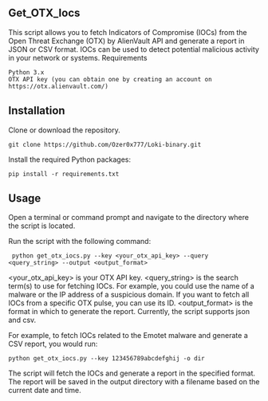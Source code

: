





## Get_OTX_Iocs 

This script allows you to fetch Indicators of Compromise (IOCs) from the Open Threat Exchange (OTX) by AlienVault API and generate a report in JSON or CSV format. IOCs can be used to detect potential malicious activity in your network or systems.
Requirements

    Python 3.x
    OTX API key (you can obtain one by creating an account on https://otx.alienvault.com/)

## Installation

  Clone or download the repository.
  
    git clone https://github.com/Ozer0x777/Loki-binary.git
   
  Install the required Python packages:


    pip install -r requirements.txt
    

## Usage

  Open a terminal or command prompt and navigate to the directory where the script is located.

  Run the script with the following command:

     python get_otx_iocs.py --key <your_otx_api_key> --query <query_string> --output <output_format>



  <your_otx_api_key> is your OTX API key.
  <query_string> is the search term(s) to use for fetching IOCs. For example, you could use the name of a malware or the IP address of a suspicious domain. If you want to fetch all IOCs from a specific OTX pulse, you can use its ID.
  <output_format> is the format in which to generate the report. Currently, the script supports json and csv.

For example, to fetch IOCs related to the Emotet malware and generate a CSV report, you would run:

    python get_otx_iocs.py --key 123456789abcdefghij -o dir

The script will fetch the IOCs and generate a report in the specified format. The report will be saved in the output directory with a filename based on the current date and time.
